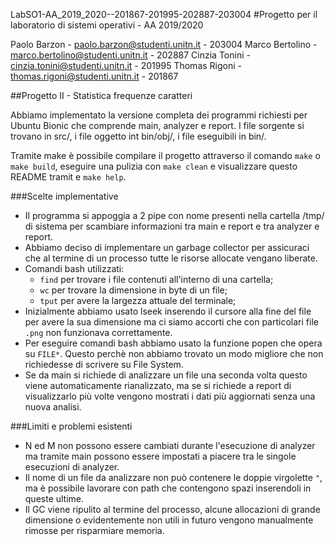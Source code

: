 LabSO1-AA_2019_2020--201867-201995-202887-203004
#Progetto per il laboratorio di sistemi operativi - AA 2019/2020

Paolo Barzon    - paolo.barzon@studenti.unitn.it    - 203004
Marco Bertolino - marco.bertolino@studenti.unitn.it - 202887
Cinzia Tonini   - cinzia.tonini@studenti.unitn.it   - 201995
Thomas Rigoni   - thomas.rigoni@studenti.unitn.it   - 201867

##Progetto II - Statistica frequenze caratteri

Abbiamo implementato la versione completa dei programmi richiesti per Ubuntu Bionic che comprende main, analyzer e report.
I file sorgente si trovano in src/, i file oggetto int bin/obj/, i file eseguibili in bin/.

Tramite make è possibile compilare il progetto attraverso il comando `make` o `make build`, eseguire una pulizia con `make clean` e visualizzare questo README tramit   e `make help`.

###Scelte implementative
- Il programma si appoggia a 2 pipe con nome presenti nella cartella /tmp/ di sistema per scambiare informazioni tra main e report e tra analyzer e report.
- Abbiamo deciso di implementare un garbage collector per assicuraci che al termine di un processo tutte le risorse allocate vengano liberate.
- Comandi bash utilizzati:
  - `find` per trovare i file contenuti all'interno di una cartella;
  - `wc` per trovare la dimensione in byte di un file;
  - `tput` per avere la largezza attuale del terminale;
- Inizialmente abbiamo usato lseek inserendo il cursore alla fine del file per avere la sua dimensione ma ci siamo accorti che con particolari file `.png` non funzionava correttamente.
- Per eseguire comandi bash abbiamo usato la funzione popen che opera su `FILE*`. Questo perchè non abbiamo trovato un modo migliore che non richiedesse di scrivere su File System.
- Se da main si richiede di analizzare un file una seconda volta questo viene automaticamente rianalizzato, ma se si richiede a report di visualizzarlo più volte vengono mostrati i dati più aggiornati senza una nuova analisi.

###Limiti e problemi esistenti
- N ed M non possono essere cambiati durante l'esecuzione di analyzer ma tramite main possono essere impostati a piacere tra le singole esecuzioni di analyzer.
- Il nome di un file da analizzare non può contenere le doppie virgolette `"`, ma è possibile lavorare con path che contengono spazi inserendoli in queste ultime.
- Il GC viene ripulito al termine del processo, alcune allocazioni di grande dimensione o evidentemente non utili in futuro vengono manualmente rimosse per risparmiare memoria.